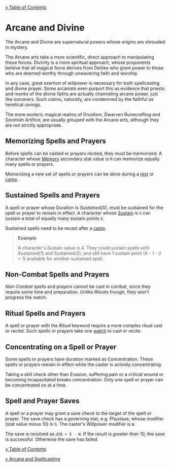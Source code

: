 [&laquo; Table of Contents](..)

# Arcane and Divine

The Arcane and Divine are supernatural powers whose origins are shrouded in mystery.

The Arcane arts take a more scientific, direct approach to manipulating these forces. Divinity is a more spiritual approach, whose proponents believe that all magical force derives from Deities who grant power to those who are deemed worthy through unwavering faith and worship.

In any case, great exertion of willpower is necessary for both spellcasting and divine prayer. Some arcanists even purport this as evidence that priests and monks of the divine faiths are actually channeling arcane power, just like sorcerers. Such claims, naturally, are condemned by the faithful as heretical ravings.

The more esoteric magical realms of Druidism, Dwarven Runecrafting and Gnomish Artifice, are usually grouped with the Arcane arts, although they are not strictly appropriate.

## Memorizing Spells and Prayers

Before spells can be casted or prayers recited, they must be memorized. A character whose [Memory](characters#secondary-stats) secondary stat value is `M` can memorize equally many spells or prayers.

Memorizing a new set of spells or prayers can be done during a [rest](time-and-space#rest) or [camp](time-and-space#camp).

## Sustained Spells and Prayers

A spell or prayer whose Duration is *Sustained(X)*, must be sustained for the spell or prayer to remain in effect. A character whose [Sustain](characters#secondary-stats) is `S` can sustain a total of equally many sustain points `X`.

Sustained spells need to be recast after a [camp](time-and-space#camp).

> **Example**
>
> A character's Sustain value is 4. They could sustain spells with Sustained(1) and Sustained(2), and still have 1 sustain point (4 - 1 - 2 = 1) available for another sustained spell.

## Non-Combat Spells and Prayers

*Non-Combat* spells and prayers cannot be cast in combat, since they require some time and preparation. Unlike *Rituals* though, they won't progress the watch.

## Ritual Spells and Prayers

A spell or prayer with the *Ritual* keyword require a more complex ritual cast or recital. Such spells or prayers take one [watch](time-and-space#watches) to cast or recite.

## Concentrating on a Spell or Prayer

Some spells or prayers have duration marked as Concentration. These spells or prayers remain in effect while the caster is actively concentrating.

Taking a skill check other than Evasion, suffering pain or a critical wound or becoming incapacitated breaks concentration. Only one spell or prayer can be concentrated on at a time.

## Spell and Prayer Saves

A spell or a prayer may grant a save check to the target of the spell or prayer. The save check has a governing stat, e.g. Physique, whose modifier (stat value minus 10) is `S`. The caster's Willpower modifier is `W`.

The save is resolved as `d20 + S - W`. If the result is *greater than* 10, the save is successful. Otherwise the save has failed.

[&laquo; Table of Contents](..)

[&raquo; Arcana and Spellcasting](arcana-and-spellcasting)
